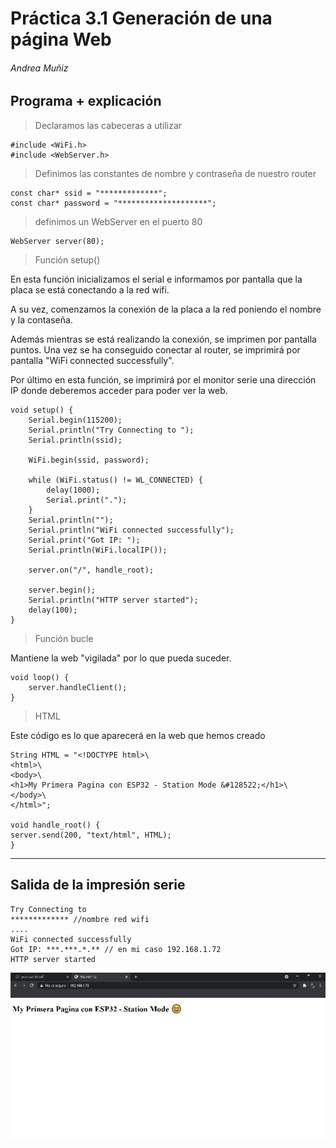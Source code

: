 # Práctica 3.1 Generación de una página Web
###### Andrea Muñiz
<p></p>

## Programa + explicación

>Declaramos las cabeceras a utilizar

```
#include <WiFi.h>
#include <WebServer.h>
```

> Definimos las constantes de nombre y contraseña de nuestro router

```
const char* ssid = "*************";
const char* password = "********************";
```

> definimos un WebServer en el puerto 80

```
WebServer server(80);
```

> Función setup()

En esta función inicializamos el serial e informamos por pantalla que la placa se está conectando a la red wifi.<p></p>
A su vez, comenzamos la conexión de la placa a la red poniendo el nombre y la contaseña.<p></p>
Además mientras se está realizando la conexión, se imprimen por pantalla puntos. Una vez se ha conseguido conectar al router, se imprimirá por pantalla "WiFi connected successfully".<p></p>
Por último en esta función, se imprimirá por el monitor serie una dirección IP donde deberemos acceder para poder ver la web.

```
void setup() {
    Serial.begin(115200);
    Serial.println("Try Connecting to ");
    Serial.println(ssid);

    WiFi.begin(ssid, password);

    while (WiFi.status() != WL_CONNECTED) {
        delay(1000);
        Serial.print(".");
    }
    Serial.println("");
    Serial.println("WiFi connected successfully");
    Serial.print("Got IP: ");
    Serial.println(WiFi.localIP());

    server.on("/", handle_root);

    server.begin();
    Serial.println("HTTP server started");
    delay(100);
}
```

> Función bucle

Mantiene la web "vigilada" por lo que pueda suceder.

```
void loop() {
    server.handleClient();
}
```

> HTML

Este código es lo que aparecerá en la web que hemos creado 

```
String HTML = "<!DOCTYPE html>\
<html>\
<body>\
<h1>My Primera Pagina con ESP32 - Station Mode &#128522;</h1>\
</body>\
</html>";

void handle_root() {
server.send(200, "text/html", HTML);
}
```

***

## Salida de la impresión serie

```
Try Connecting to
************* //nombre red wifi
....
WiFi connected successfully
Got IP: ***.***.*.** // en mi caso 192.168.1.72
HTTP server started
```
![Resultados de la web](web1.jpg)
